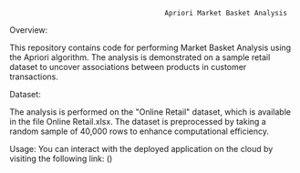                                           Apriori Market Basket Analysis
Overview:

This repository contains code for performing Market Basket Analysis using the Apriori algorithm.
The analysis is demonstrated on a sample retail dataset to uncover associations between products in customer transactions.

Dataset:

The analysis is performed on the "Online Retail" dataset, which is available in the file Online Retail.xlsx. 
The dataset is preprocessed by taking a random sample of 40,000 rows to enhance computational efficiency.

Usage:
You can interact with the deployed application on the cloud by visiting the following link:
()
